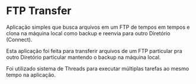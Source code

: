 # FTP Transfer

Aplicação simples que busca arquivos em um FTP de tempos em tempos e clona na  máquina local como backup e reenvia para outro Diretório (Connect).

Esta aplicação foi feita para transferir arquivos de um FTP particular pra outro Diretório particular mantendo o backup na máquina local.

Foi utilizado sistema de Threads para executar múltiplas tarefas ao mesmo tempo na aplicação.
